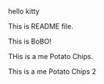 hello kitty

This is README file.

This is BoBO!

THis is a me Potato Chips.

This is a me Potato Chips 2